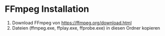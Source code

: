 ﻿# FFmpeg Installation
1. Download FFmpeg von https://ffmpeg.org/download.html
2. Dateien (ffmpeg.exe, ffplay.exe, ffprobe.exe) in diesen Ordner kopieren
